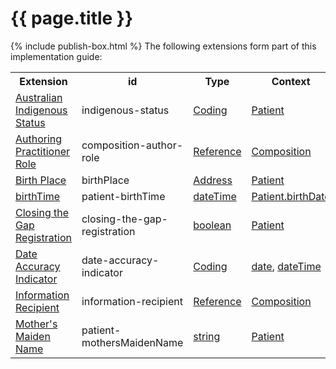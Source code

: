 # {{ page.title }}
{% include publish-box.html %}
The following extensions form part of this implementation guide:

<table class="list" width="100%">
  <tr >
    <th>Extension</th>
    <th>id</th>
    <th>Type</th>
    <th>Context</th>
  </tr>
  <tr>
      <td><a href="http://build.fhir.org/ig/hl7au/au-fhir-base/StructureDefinition-indigenous-status.html">Australian Indigenous Status</a></td>
      <td>indigenous-status</td>
      <td><a href="http://hl7.org/fhir/stu3/datatypes.html#Coding">Coding</a></td>
      <td><a href="http://hl7.org/fhir/stu3/patient.html">Patient</a></td>
  </tr>
  <tr>
       <td><a href="http://build.fhir.org/ig/hl7au/au-fhir-base/StructureDefinition-composition-author-role.html">Authoring Practitioner Role</a></td>
       <td>composition-author-role</td>
       <td><a href="http://hl7.org/fhir/stu3/references.html#Reference">Reference</a></td>
       <td><a href="http://hl7.org/fhir/stu3/composition.html">Composition</a></td>
  </tr>
  <tr>
        <td><a href="http://hl7.org/fhir/STU3/extension-birthplace.html">Birth Place</a></td>
        <td>birthPlace</td>
        <td><a href="http://hl7.org/fhir/stu3/datatypes.html#Address">Address</a></td>
        <td><a href="http://hl7.org/fhir/stu3/patient.html">Patient</a></td>
  </tr>
  <tr>
       <td><a href="http://hl7.org/fhir/STU3/extension-patient-birthtime.html">birthTime</a></td>
       <td>patient-birthTime</td>
       <td><a href="http://hl7.org/fhir/stu3/datatypes.html#dateTime">dateTime</a></td>
       <td><a href="http://hl7.org/fhir/stu3/patient.html">Patient.birthDate</a></td>
  </tr>
  <tr>
       <td><a href="https://build.fhir.org/ig/hl7au/au-fhir-base/StructureDefinition-closing-the-gap-registration.html">Closing the Gap Registration</a></td>
       <td>closing-the-gap-registration</td>
       <td><a href="http://hl7.org/fhir/stu3/datatypes.html#boolean">boolean</a></td>
       <td><a href="http://hl7.org/fhir/stu3/patient.html">Patient</a></td>
  </tr>

  <tr>
       <td><a href="http://build.fhir.org/ig/hl7au/au-fhir-base/StructureDefinition-date-accuracy-indicator.html">Date Accuracy Indicator</a></td>
       <td>date-accuracy-indicator</td>
       <td><a href="http://hl7.org/fhir/stu3/datatypes.html#Coding">Coding</a></td>
       <td><a href="http://hl7.org/fhir/stu3/datatypes.html#date">date</a>, <a href="http://hl7.org/fhir/stu3/datatypes.html#dateTime">dateTime</a> </td>
  </tr>
   <tr>
       <td><a href="http://build.fhir.org/ig/hl7au/au-fhir-base/StructureDefinition-information-recipient.html">Information Recipient</a></td>
       <td>information-recipient</td>
       <td><a href="http://hl7.org/fhir/stu3/datatypes.html#Reference">Reference</a></td>
       <td><a href="http://hl7.org/fhir/STU3/composition.html">Composition</a></td>
  </tr> 
  <tr>
       <td><a href="http://hl7.org/fhir/STU3/extension-patient-mothersmaidenname.html">Mother's Maiden Name</a></td>
       <td>patient-mothersMaidenName</td>
       <td><a href="http://hl7.org/fhir/stu3/datatypes.html#string">string</a></td>
       <td><a href="http://hl7.org/fhir/stu3/patient.html">Patient</a></td>
  </tr>
 </table> 
